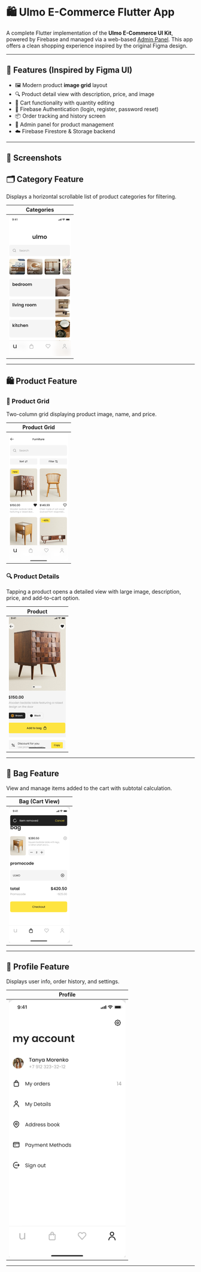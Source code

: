 # 🛍️ Ulmo E-Commerce Flutter App

A complete Flutter implementation of the **Ulmo E-Commerce UI Kit**, powered by Firebase and managed via a web-based [Admin Panel](https://v0-firebase-admin-panel-alpha.vercel.app/). This app offers a clean shopping experience inspired by the original Figma design.

---

## 🌟 Features (Inspired by Figma UI)

- 🖼 Modern product **image grid** layout
- 🔍 Product detail view with description, price, and image
- 🛒 Cart functionality with quantity editing
- 🔐 Firebase Authentication (login, register, password reset)
- 📦 Order tracking and history screen
- 🔧 Admin panel for product management
- ☁️ Firebase Firestore & Storage backend

---

## 📱 Screenshots

## 🗂 Category Feature  
Displays a horizontal scrollable list of product categories for filtering.

| Categories |
|------------|
| ![Categories](screenshots/main_page.png) |

---

## 🛍 Product Feature  

### 🧱 Product Grid  
Two-column grid displaying product image, name, and price.

| Product Grid |
|--------------|
| ![Grid View](screenshots/product_grid.png) |

### 🔍 Product Details  
Tapping a product opens a detailed view with large image, description, price, and add-to-cart option.

| Product  |
|----------------|
| ![Product Detail](screenshots/product_details.png) |

---

## 🛒 Bag Feature  
View and manage items added to the cart with subtotal calculation.

| Bag (Cart View) |
|-----------------|
| ![Cart](screenshots/order.png) |

---

## 👤 Profile Feature  
Displays user info, order history, and settings.

| Profile |
|---------|
| ![Profile](screenshots/address.png) |

---
